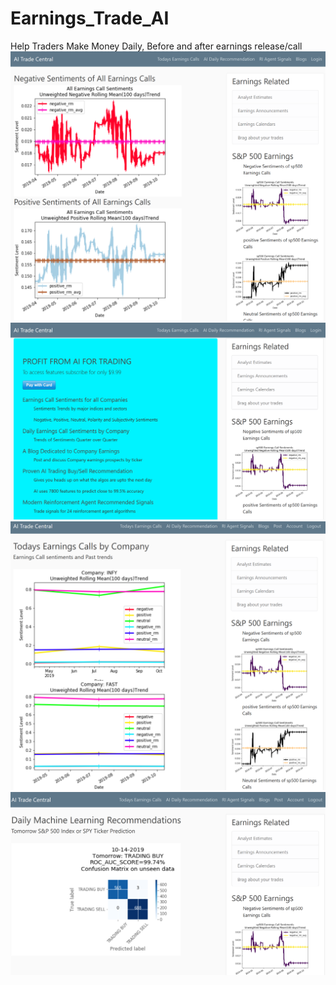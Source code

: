 # Earnings_Trade_AI
Help Traders Make Money Daily, Before and after earnings release/call
!['Landing'](screen/landing.png)
!['pay'](screen/pay.png)
!['today'](screen/today.png)
!['dailyml'](screen/dailyml.png)
